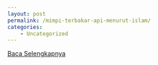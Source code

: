 ```yaml
---
layout: post
permalink: /mimpi-terbakar-api-menurut-islam/
categories:
    - Uncategorized
---
```


[Baca Selengkapnya](/04)